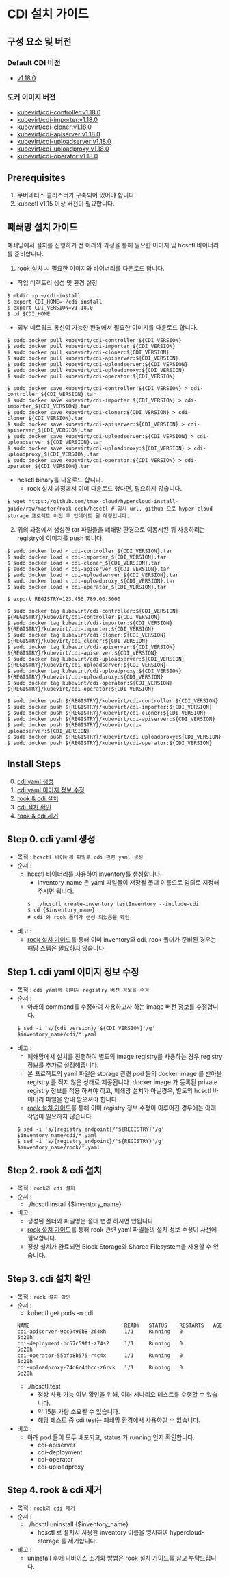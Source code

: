 # CDI 설치 가이드

## 구성 요소 및 버전

### Default CDI 버전

- [v1.18.0](https://github.com/kubevirt/containerized-data-importer/releases/tag/v1.18.0)

### 도커 이미지 버전

- [kubevirt/cdi-controller:v1.18.0](https://hub.docker.com/layers/kubevirt/cdi-controller/v1.18.0/images/sha256-6b299f2e9e369df47cb0719852a0a215cf839c8bf6fd5e80ad86c1416ec5696b?context=explore)
- [kubevirt/cdi-importer:v1.18.0](https://hub.docker.com/layers/kubevirt/cdi-importer/v1.18.0/images/sha256-fab487728cb01678e6e7f09bae28bc063b2b2f36191820ff1b308ff9f6d74f08?context=explore)
- [kubevirt/cdi-cloner:v1.18.0](https://hub.docker.com/layers/kubevirt/cdi-cloner/v1.18.0/images/sha256-5bc95c4a009bd07d743a120f7816ba6bdf82280824fd5a2c655f13223e1b0b4e?context=explore)
- [kubevirt/cdi-apiserver:v1.18.0](https://hub.docker.com/layers/kubevirt/cdi-apiserver/v1.18.0/images/sha256-c7c1ae718d266fd83ff29907f45ca3f97b2f828e4ccac09bf9a74dfe2f7d0f4a?context=explore)
- [kubevirt/cdi-uploadserver:v1.18.0](https://hub.docker.com/layers/kubevirt/cdi-uploadserver/v1.18.0/images/sha256-77152d2e66d332bfac0abcb7a05c550e20404d0d8c44ee6709fb7a4e153cd6ac?context=explore)
- [kubevirt/cdi-uploadproxy:v1.18.0](https://hub.docker.com/layers/kubevirt/cdi-uploadproxy/v1.18.0/images/sha256-eab971766f92f1e71d78dc425b15d04828fc10e4fbe7b6021c41a906199e6919?context=explore)
- [kubevirt/cdi-operator:v1.18.0](https://hub.docker.com/layers/kubevirt/cdi-operator/v1.18.0/images/sha256-e05c065407733676e01f5ec5deeca4cf93a8d78e9f42d315a20baaa30d6e3216?context=explore)

## Prerequisites

1. 쿠버네티스 클러스터가 구축되어 있어야 합니다.
2. kubectl v1.15 이상 버전이 필요합니다.

## 폐쇄망 설치 가이드

폐쇄망에서 설치를 진행하기 전 아래의 과정을 통해 필요한 이미지 및 hcsctl 바이너리를 준비합니다.

1. rook 설치 시 필요한 이미지와 바이너리를 다운로드 합니다.
  - 작업 디렉토리 생성 및 환경 설정
  ``` shell
  $ mkdir -p ~/cdi-install
  $ export CDI_HOME=~/cdi-install
  $ export CDI_VERSION=v1.18.0
  $ cd $CDI_HOME
  ```

  - 외부 네트워크 통신이 가능한 환경에서 필요한 이미지를 다운로드 합니다.
  ```shell
  $ sudo docker pull kubevirt/cdi-controller:${CDI_VERSION}
  $ sudo docker pull kubevirt/cdi-importer:${CDI_VERSION}
  $ sudo docker pull kubevirt/cdi-cloner:${CDI_VERSION}
  $ sudo docker pull kubevirt/cdi-apiserver:${CDI_VERSION}
  $ sudo docker pull kubevirt/cdi-uploadserver:${CDI_VERSION}
  $ sudo docker pull kubevirt/cdi-uploadproxy:${CDI_VERSION}
  $ sudo docker pull kubevirt/cdi-operator:${CDI_VERSION}
  
  $ sudo docker save kubevirt/cdi-controller:${CDI_VERSION} > cdi-controller_${CDI_VERSION}.tar
  $ sudo docker save kubevirt/cdi-importer:${CDI_VERSION} > cdi-importer_${CDI_VERSION}.tar
  $ sudo docker save kubevirt/cdi-cloner:${CDI_VERSION} > cdi-cloner_${CDI_VERSION}.tar
  $ sudo docker save kubevirt/cdi-apiserver:${CDI_VERSION} > cdi-apiserver_${CDI_VERSION}.tar
  $ sudo docker save kubevirt/cdi-uploadserver:${CDI_VERSION} > cdi-uploadserver_${CDI_VERSION}.tar
  $ sudo docker save kubevirt/cdi-uploadproxy:${CDI_VERSION} > cdi-uploadproxy_${CDI_VERSION}.tar
  $ sudo docker save kubevirt/cdi-operator:${CDI_VERSION} > cdi-operator_${CDI_VERSION}.tar
  ```

  - hcsctl binary를 다운로드 합니다.
    - rook 설치 과정에서 이미 다운로드 했다면, 필요하지 않습니다.
  ``` shell
  $ wget https://github.com/tmax-cloud/hypercloud-install-guide/raw/master/rook-ceph/hcsctl # 임시 url, github 으로 hyper-cloud storage 프로젝트 이전 후 업데이트 될 예정입니다.
  ```

2. 위의 과정에서 생성한 tar 파일들을 폐쇄망 환경으로 이동시킨 뒤 사용하려는 registry에 이미지를 push 합니다.

``` shell
$ sudo docker load < cdi-controller_${CDI_VERSION}.tar
$ sudo docker load < cdi-importer_${CDI_VERSION}.tar
$ sudo docker load < cdi-cloner_${CDI_VERSION}.tar
$ sudo docker load < cdi-apiserver_${CDI_VERSION}.tar
$ sudo docker load < cdi-uploadserver_${CDI_VERSION}.tar
$ sudo docker load < cdi-uploadproxy_${CDI_VERSION}.tar
$ sudo docker load < cdi-operator_${CDI_VERSION}.tar

$ export REGISTRY=123.456.789.00:5000

$ sudo docker tag kubevirt/cdi-controller:${CDI_VERSION} ${REGISTRY}/kubevirt/cdi-controller:${CDI_VERSION}
$ sudo docker tag kubevirt/cdi-importer:${CDI_VERSION} ${REGISTRY}/kubevirt/cdi-importer:${CDI_VERSION}
$ sudo docker tag kubevirt/cdi-cloner:${CDI_VERSION} ${REGISTRY}/kubevirt/cdi-cloner:${CDI_VERSION}
$ sudo docker tag kubevirt/cdi-apiserver:${CDI_VERSION} ${REGISTRY}/kubevirt/cdi-apiserver:${CDI_VERSION}
$ sudo docker tag kubevirt/cdi-uploadserver:${CDI_VERSION} ${REGISTRY}/kubevirt/cdi-uploadserver:${CDI_VERSION}
$ sudo docker tag kubevirt/cdi-uploadproxy:${CDI_VERSION} ${REGISTRY}/kubevirt/cdi-uploadproxy:${CDI_VERSION}
$ sudo docker tag kubevirt/cdi-operator:${CDI_VERSION} ${REGISTRY}/kubevirt/cdi-operator:${CDI_VERSION}

$ sudo docker push ${REGISTRY}/kubevirt/cdi-controller:${CDI_VERSION}
$ sudo docker push ${REGISTRY}/kubevirt/cdi-importer:${CDI_VERSION}
$ sudo docker push ${REGISTRY}/kubevirt/cdi-cloner:${CDI_VERSION}
$ sudo docker push ${REGISTRY}/kubevirt/cdi-apiserver:${CDI_VERSION}
$ sudo docker push ${REGISTRY}/kubevirt/cdi-uploadserver:${CDI_VERSION}
$ sudo docker push ${REGISTRY}/kubevirt/cdi-uploadproxy:${CDI_VERSION}
$ sudo docker push ${REGISTRY}/kubevirt/cdi-operator:${CDI_VERSION}
```

## Install Steps

0. [cdi yaml 생성](#Step-0-cdi-yaml-생성)
1. [cdi yaml 이미지 정보 수정](#Step-1-cdi-yaml-이미지-정보-수정)
2. [rook & cdi 설치](#Step-2-rook--cdi-설치)
3. [cdi 설치 확인](#Step-3-cdi-설치-확인)
4. [rook & cdi 제거](#Step-4-rook--cdi-제거)

## Step 0. cdi yaml 생성

- 목적 : `hcsctl 바이너리 파일로 cdi 관련 yaml 생성`
- 순서 : 
  - hcsctl 바이너리를 사용하여 inventory를 생성합니다.
    - inventory_name 은 yaml 파일들이 저장될 폴더 이름으로 임의로 지정해주시면 됩니다.
    ``` shell
	$  ./hcsctl create-inventory testInventory --include-cdi
	$ cd {$inventory_name}
	# cdi 와 rook 폴더가 생성 되었음을 확인
	```
- 비고 :
  - [rook 설치 가이드](../../rook-ceph/README.md)를 통해 이미 inventory와 cdi, rook 폴더가 준비된 경우는 해당 스텝은 필요하지 않습니다.

## Step 1. cdi yaml 이미지 정보 수정

- 목적 : `cdi yaml에 이미지 registry 버전 정보를 수정`
- 순서 : 
  - 아래의 command를 수정하여 사용하고자 하는 image 버전 정보를 수정합니다.
  ``` shell
  $ sed -i 's/{cdi_version}/'${CDI_VERSION}'/g'  $inventory_name/cdi/*.yaml
  ```
- 비고 :
  - 폐쇄망에서 설치를 진행하여 별도의 image registry를 사용하는 경우 registry 정보를 추가로 설정해줍니다.
  - 본 프로젝트의 yaml 파일은 storage 관련 pod 들의 docker image 를 받아올 registry 를 적지 않은 상태로 제공됩니다. docker image 가 등록된 private registry 정보를 적용 하셔야 하고, 폐쇄망 설치가 아닐경우, 별도의 hcsctl 바이너리 파일을 안내 받으셔야 합니다. 
  - [rook 설치 가이드](../../rook-ceph/README.md)를 통해 이미 registry 정보 수정이 이루어진 경우에는 아래 작업이 필요하지 않습니다.
  ``` shell
  $ sed -i 's/{registry_endpoint}/'${REGISTRY}'/g' $inventory_name/cdi/*.yaml
  $ sed -i 's/{registry_endpoint}/'${REGISTRY}'/g'  $inventory_name/rook/*.yaml
  ```

## Step 2. rook & cdi 설치

- 목적 : `rook과 cdi 설치`
- 순서 : 
  - ./hcsctl install {$inventory_name}
- 비고 :
  - 생성된 폴더와 파일명은 절대 변경 하시면 안됩니다.
  - [rook 설치 가이드](../../rook-ceph/README.md)를 통해 rook 관련 yaml 파일들의 설치 정보 수정이 사전에 필요합니다.
  - 정상 설치가 완료되면 Block Storage와 Shared Filesystem을 사용할 수 있습니다.

## Step 3. cdi 설치 확인

- 목적 : `rook 설치 확인`
- 순서 : 
  - kubectl get pods -n cdi
  ``` shell
  NAME                               READY   STATUS    RESTARTS   AGE
  cdi-apiserver-9cc9496b8-264xh      1/1     Running   0          5d20h
  cdi-deployment-bc57c59ff-z74s2     1/1     Running   0          5d20h
  cdi-operator-55bfb8b575-r4c4x      1/1     Running   0          5d20h
  cdi-uploadproxy-74d6c4dbcc-z6rvk   1/1     Running   0          5d20h
  ```
  - ./hcsctl.test
    - 정상 사용 가능 여부 확인을 위해, 여러 시나리오 테스트를 수행할 수 있습니다.
    - 약 15분 가량 소요될 수 있습니다.
	- 해당 테스트 중 cdi test는 폐쇄망 환경에서 사용하실 수 없습니다.
- 비고 :
  - 아래 pod 들이 모두 배포되고, status 가 running 인지 확인합니다.
    - cdi-apiserver
    - cdi-deployment
    - cdi-operator
    - cdi-uploadproxy

## Step 4. rook & cdi 제거

- 목적 : `rook과 cdi 제거`
- 순서 : 
  - ./hcsctl uninstall {$inventory_name}
	- hcsctl 로 설치시 사용한 inventory 이름을 명시하여 hypercloud-storage 를 제거합니다.
- 비고 :
  - uninstall 후에 디바이스 초기화 방법은 [rook 설치 가이드](../../rook-ceph/README.md)를 참고 부탁드립니다.

